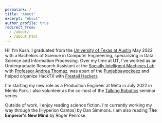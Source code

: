 ```yaml
---
permalink: /
title: "About"
excerpt: "About"
author_profile: true
redirect_from: 
  - /about/
  - /about.html
---
```


Hi! I'm Kush. I graduated from the [University of Texas at Austin](utexas.edu) May 2022 with a Bachelors of Science in Computer Engineering, specializing in Data Science and Information Processing. Over my time at UT, I've worked as an Undergraduate Research Assistant at the [Socially Intelligent Machines Lab](https://sim.ece.utexas.edu/people.html) with [Professor Andrea Thomaz](https://www.ece.utexas.edu/people/faculty/andrea-thomaz), was apart of the [Punjabbawockeez](https://www.instagram.com/punjabbawockeez/) and helped organize HackTX with [Freetail Hackers](http://freetailhackers.com)

I'm starting my new role as a Production Engineer at Meta in July 2022 in Menlo Park. I also volunteer as the co-host of the [Talking Robotics](http://talking-robotics.github.io) seminar series.

Outside of work, I enjoy reading science fiction. I'm currently working my way through the [Hyperion Cantos] by Dan Simmons. I am also reading **The Emperor's New Mind** by Roger Penrose. 
